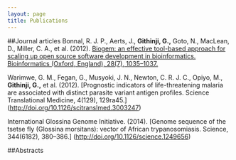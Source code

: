 ```yaml
---
layout: page
title: Publications
---
```


##Journal articles
Bonnal, R. J. P., Aerts, J., **Githinji, G.,** Goto, N., MacLean, D., Miller, C. A., et al. (2012). [Biogem: an effective tool-based approach for scaling up open source software development in bioinformatics. Bioinformatics (Oxford, England), 28(7), 1035–1037.](http://doi.org/10.1093/bioinformatics/bts080)

Warimwe, G. M., Fegan, G., Musyoki, J. N., Newton, C. R. J. C., Opiyo, M., **Githinji, G.,** et al. (2012). [Prognostic indicators of life-threatening malaria are associated with distinct parasite variant antigen profiles. Science Translational Medicine, 4(129), 129ra45.] (http://doi.org/10.1126/scitranslmed.3003247)

International Glossina Genome Initiative. (2014). [Genome sequence of the tsetse fly (Glossina morsitans): vector of African trypanosomiasis. Science, 344(6182), 380–386.] (http://doi.org/10.1126/science.1249656)

##Abstracts


